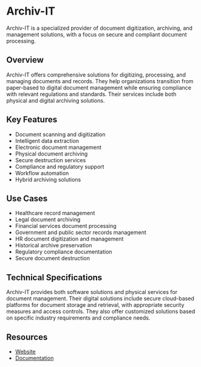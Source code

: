 # Archiv-IT

Archiv-IT is a specialized provider of document digitization, archiving, and management solutions, with a focus on secure and compliant document processing.

## Overview

Archiv-IT offers comprehensive solutions for digitizing, processing, and managing documents and records. They help organizations transition from paper-based to digital document management while ensuring compliance with relevant regulations and standards. Their services include both physical and digital archiving solutions.

## Key Features

- Document scanning and digitization
- Intelligent data extraction
- Electronic document management
- Physical document archiving
- Secure destruction services
- Compliance and regulatory support
- Workflow automation
- Hybrid archiving solutions

## Use Cases

- Healthcare record management
- Legal document archiving
- Financial services document processing
- Government and public sector records management
- HR document digitization and management
- Historical archive preservation
- Regulatory compliance documentation
- Secure document destruction

## Technical Specifications

Archiv-IT provides both software solutions and physical services for document management. Their digital solutions include secure cloud-based platforms for document storage and retrieval, with appropriate security measures and access controls. They also offer customized solutions based on specific industry requirements and compliance needs.

## Resources

- [Website](https://www.archiv-it.fr)
- [Documentation](https://www.archiv-it.fr/documentation)
